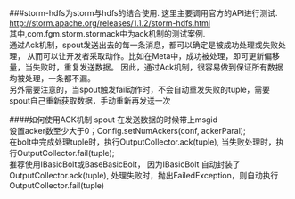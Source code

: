 ###storm-hdfs为storm与hdfs的结合使用.
这里主要调用官方的API进行测试.  http://storm.apache.org/releases/1.1.2/storm-hdfs.html
<br>
其中,com.fgm.storm.stormack中为ack机制的测试案例.<br>
通过Ack机制，spout发送出去的每一条消息，都可以确定是被成功处理或失败处理， 从而可以让开发者采取动作。比如在Meta中，成功被处理，即可更新偏移量，当失败时，重复发送数据。
因此，通过Ack机制，很容易做到保证所有数据均被处理，一条都不漏。<br>
另外需要注意的，当spout触发fail动作时，不会自动重发失败的tuple，需要spout自己重新获取数据，手动重新再发送一次

####如何使用ACK机制
spout 在发送数据的时候带上msgid<br>
设置acker数至少大于0；Config.setNumAckers(conf, ackerParal);
<br>
在bolt中完成处理tuple时，执行OutputCollector.ack(tuple), 当失败处理时，执行OutputCollector.fail(tuple); 
<br>
推荐使用IBasicBolt或BaseBasicBolt， 因为IBasicBolt 自动封装了OutputCollector.ack(tuple), 处理失败时，抛出FailedException，则自动执行OutputCollector.fail(tuple)

   
